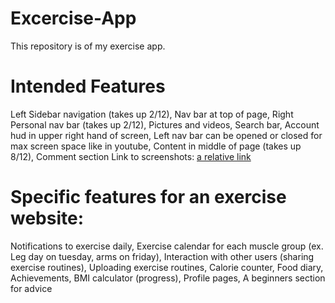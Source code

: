 # Excercise-App
This repository is of my exercise app.
# Intended Features
Left Sidebar navigation (takes up 2/12), 
Nav bar at top of page, 
Right Personal nav bar (takes up 2/12), 
Pictures and videos, 
Search bar, 
Account hud in upper right hand of screen, 
Left nav bar can be opened or closed for max screen space like in youtube, 
Content in middle of page (takes up 8/12), 
Comment section
Link to screenshots: [a relative link](Screenshots.html)

# Specific features for an exercise website:
Notifications to exercise daily, 
Exercise calendar for each muscle group (ex. Leg day on tuesday, arms on friday), 
Interaction with other users (sharing exercise routines), 
Uploading exercise routines, 
Calorie counter, 
Food diary, 
Achievements, 
BMI calculator (progress), 
Profile pages, 
A beginners section for advice
